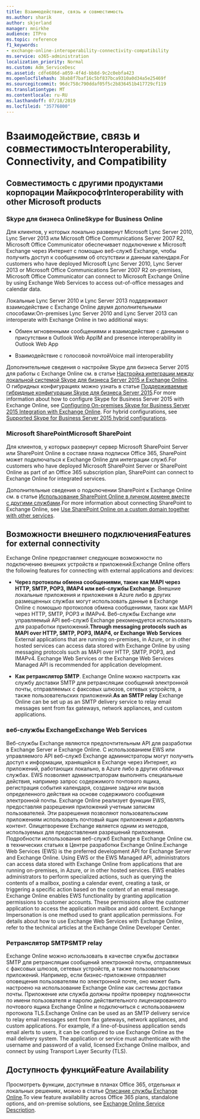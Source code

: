 ```yaml
---
title: Взаимодействие, связь и совместимость
ms.author: sharik
author: skjerland
manager: mnirkhe
audience: ITPro
ms.topic: reference
f1_keywords:
- exchange-online-interoperability-connectivity-compatibility
ms.service: o365-administration
localization_priority: Normal
ms.custom: Adm_ServiceDesc
ms.assetid: cdfe686d-a059-4f4d-bb8d-9c2c0ebfa423
ms.openlocfilehash: 38ab8f7baf16c5bf837bca9310a0d34a5e25469f
ms.sourcegitcommit: 96dc758c790ddaf05f5c2b836451b417729cf119
ms.translationtype: MT
ms.contentlocale: ru-RU
ms.lasthandoff: 07/18/2019
ms.locfileid: "35776800"
---
```

# <a name="interoperability-connectivity-and-compatibility"></a><span data-ttu-id="3ffc6-102">Взаимодействие, связь и совместимость</span><span class="sxs-lookup"><span data-stu-id="3ffc6-102">Interoperability, Connectivity, and Compatibility</span></span>

## <a name="interoperability-with-other-microsoft-products"></a><span data-ttu-id="3ffc6-103">Совместимость с другими продуктами корпорации Майкрософт</span><span class="sxs-lookup"><span data-stu-id="3ffc6-103">Interoperability with other Microsoft products</span></span>

### <a name="skype-for-business-online"></a><span data-ttu-id="3ffc6-104">Skype для бизнеса Online</span><span class="sxs-lookup"><span data-stu-id="3ffc6-104">Skype for Business Online</span></span>

<span data-ttu-id="3ffc6-105">Для клиентов, у которых локально развернут Microsoft Lync Server 2010, Lync Server 2013 или Microsoft Office Communications Server 2007 R2, Microsoft Office Communicator обеспечивает подключение к Microsoft Exchange через Интернет с помощью веб-служб Exchange, чтобы получить доступ к сообщениям об отсутствии и данным календаря.</span><span class="sxs-lookup"><span data-stu-id="3ffc6-105">For customers who have deployed Microsoft Lync Server 2010, Lync Server 2013 or Microsoft Office Communications Server 2007 R2 on-premises, Microsoft Office Communicator can connect to Microsoft Exchange Online by using Exchange Web Services to access out-of-office messages and calendar data.</span></span>
  
<span data-ttu-id="3ffc6-106">Локальные Lync Server 2010 и Lync Server 2013 поддерживают взаимодействие с Exchange Online двумя дополнительными способами:</span><span class="sxs-lookup"><span data-stu-id="3ffc6-106">On-premises Lync Server 2010 and Lync Server 2013 can interoperate with Exchange Online in two additional ways:</span></span>
  
- <span data-ttu-id="3ffc6-107">Обмен мгновенными сообщениями и взаимодействие с данными о присутствии в Outlook Web App</span><span class="sxs-lookup"><span data-stu-id="3ffc6-107">IM and presence interoperability in Outlook Web App</span></span>
    
- <span data-ttu-id="3ffc6-108">Взаимодействие с голосовой почтой</span><span class="sxs-lookup"><span data-stu-id="3ffc6-108">Voice mail interoperability</span></span>
    
<span data-ttu-id="3ffc6-p101">Дополнительные сведения о настройке Skype для бизнеса Server 2015 для работы с Exchange Online см. в статье [Настройка интеграции между локальной системой Skype для бизнеса Server 2015 и Exchange Online](https://go.microsoft.com/fwlink/p/?LinkId=271804). О гибридных конфигурациях можно узнать в статье [Поддерживаемые гибридные конфигурации Skype для бизнеса Server 2015](https://go.microsoft.com/fwlink/?LinkID=513084).</span><span class="sxs-lookup"><span data-stu-id="3ffc6-p101">For more information about how to configure Skype for Business Server 2015 with Exchange Online, see [Configuring On-premises Skype for Business Server 2015 Integration with Exchange Online](https://go.microsoft.com/fwlink/p/?LinkId=271804). For hybrid configurations, see [Supported Skype for Business Server 2015 hybrid configurations](https://go.microsoft.com/fwlink/?LinkID=513084).</span></span>
  
### <a name="microsoft-sharepoint"></a><span data-ttu-id="3ffc6-111">Microsoft SharePoint</span><span class="sxs-lookup"><span data-stu-id="3ffc6-111">Microsoft SharePoint</span></span>

<span data-ttu-id="3ffc6-112">Для клиентов, у которых развернут сервер Microsoft SharePoint Server или SharePoint Online в составе плана подписки Office 365, SharePoint может подключаться к Exchange Online для интеграции служб.</span><span class="sxs-lookup"><span data-stu-id="3ffc6-112">For customers who have deployed Microsoft SharePoint Server or SharePoint Online as part of an Office 365 subscription plan, SharePoint can connect to Exchange Online for integrated services.</span></span>
  
<span data-ttu-id="3ffc6-113">Дополнительные сведения о подключении SharePoint к Exchange Online см. в статье [Использование SharePoint Online в личном домене вместе с другими службами](https://go.microsoft.com/fwlink/?LinkId=271805).</span><span class="sxs-lookup"><span data-stu-id="3ffc6-113">For more information about connecting SharePoint to Exchange Online, see [Use SharePoint Online on a custom domain together with other services](https://go.microsoft.com/fwlink/?LinkId=271805).</span></span>
  
## <a name="features-for-external-connectivity"></a><span data-ttu-id="3ffc6-114">Возможности внешнего подключения</span><span class="sxs-lookup"><span data-stu-id="3ffc6-114">Features for external connectivity</span></span>

<span data-ttu-id="3ffc6-115">Exchange Online предоставляет следующие возможности по подключению внешних устройств и приложений:</span><span class="sxs-lookup"><span data-stu-id="3ffc6-115">Exchange Online offers the following features for connecting with external applications and devices:</span></span>
  
- <span data-ttu-id="3ffc6-p102">**Через протоколы обмена сообщениями, такие как MAPI через HTTP, SMTP, POP3, IMAP4 или веб-службы Exchange**. Внешние локальные приложения и приложения в Azure либо в других размещенных службах могут использовать данные в Exchange Online с помощью протоколов обмена сообщениями, таких как MAPI через HTTP, SMTP, POP3 и IMAPv4. Веб-службы Exchange или управляемый API веб-служб Exchange рекомендуется использовать для разработки приложений.</span><span class="sxs-lookup"><span data-stu-id="3ffc6-p102">**Through messaging protocols such as MAPI over HTTP, SMTP, POP3, IMAP4, or Exchange Web Services** External applications that are running on-premises, in Azure, or in other hosted services can access data stored with Exchange Online by using messaging protocols such as MAPI over HTTP, SMTP, POP3, and IMAPv4. Exchange Web Services or the Exchange Web Services Managed API is recommended for application development.</span></span> 
    
- <span data-ttu-id="3ffc6-118">**Как ретранслятор SMTP**. Exchange Online можно настроить как службу доставки SMTP для ретрансляции сообщений электронной почты, отправляемых с факсовых шлюзов, сетевых устройств, а также пользовательских приложений.</span><span class="sxs-lookup"><span data-stu-id="3ffc6-118">**As an SMTP relay** Exchange Online can be set up as an SMTP delivery service to relay email messages sent from fax gateways, network appliances, and custom applications.</span></span> 
    
### <a name="exchange-web-services"></a><span data-ttu-id="3ffc6-119">веб-службы Exchange</span><span class="sxs-lookup"><span data-stu-id="3ffc6-119">Exchange Web Services</span></span>

<span data-ttu-id="3ffc6-p103">Веб-службы Exchange являются предпочтительным API для разработки в Exchange Server и Exchange Online. С использованием EWS или управляемого API веб-служб Exchange администраторы могут получить доступ к информации, хранящейся в Exchange через Интернет, из приложений, работающих локально, в Azure либо в других облачных службах. EWS позволяет администраторам выполнять специальные действия, например запрос содержимого почтового ящика, регистрация события календаря, создание задачи или вызов определенного действия на основе содержимого сообщения электронной почты. Exchange Online реализует функции EWS, предоставляя разрешения приложений учетным записям пользователей. Эти разрешения позволяют пользовательским приложениям использовать почтовый ящик приложения и добавлять контент. Олицетворение Exchange является одним из методов, используемых для предоставления разрешений приложения. Подробности использования веб-служб Exchange в Exchange Online см. в технических статьях в Центре разработки Exchange Online.</span><span class="sxs-lookup"><span data-stu-id="3ffc6-p103">Exchange Web Services (EWS) is the preferred development API for Exchange Server and Exchange Online. Using EWS or the EWS Managed API, administrators can access data stored with Exchange Online from applications that are running on-premises, in Azure, or in other hosted services. EWS enables administrators to perform specialized actions, such as querying the contents of a mailbox, posting a calendar event, creating a task, or triggering a specific action based on the content of an email message. Exchange Online enables EWS functionality by granting application permissions to customer accounts. These permissions allow the customer application to access the application mailbox and add content. Exchange Impersonation is one method used to grant application permissions. For details about how to use Exchange Web Services with Exchange Online, refer to the technical articles at the Exchange Online Developer Center.</span></span>
  
### <a name="smtp-relay"></a><span data-ttu-id="3ffc6-127">Ретранслятор SMTP</span><span class="sxs-lookup"><span data-stu-id="3ffc6-127">SMTP relay</span></span>

<span data-ttu-id="3ffc6-p104">Exchange Online можно использовать в качестве службы доставки SMTP для ретрансляции сообщений электронной почты, отправляемых с факсовых шлюзов, сетевых устройств, а также пользовательских приложений. Например, если бизнес-приложение отправляет оповещения пользователям по электронной почте, оно может быть настроено на использование Exchange Online как системы доставки почты. Приложение или служба должны пройти проверку подлинности по имени пользователя и паролю действительного лицензированного почтового ящика Exchange Online и подключиться с использованием протокола TLS.</span><span class="sxs-lookup"><span data-stu-id="3ffc6-p104">Exchange Online can be used as an SMTP delivery service to relay email messages sent from fax gateways, network appliances, and custom applications. For example, if a line-of-business application sends email alerts to users, it can be configured to use Exchange Online as the mail delivery system. The application or service must authenticate with the username and password of a valid, licensed Exchange Online mailbox, and connect by using Transport Layer Security (TLS).</span></span>
  
## <a name="feature-availability"></a><span data-ttu-id="3ffc6-131">Доступность функций</span><span class="sxs-lookup"><span data-stu-id="3ffc6-131">Feature Availability</span></span>

<span data-ttu-id="3ffc6-132">Просмотреть функции, доступные в планах Office 365, отдельных и локальных решениях, можно в статье [Описание службы Exchange Online](exchange-online-service-description.md).</span><span class="sxs-lookup"><span data-stu-id="3ffc6-132">To view feature availability across Office 365 plans, standalone options, and on-premise solutions, see [Exchange Online Service Description](exchange-online-service-description.md).</span></span>
  

